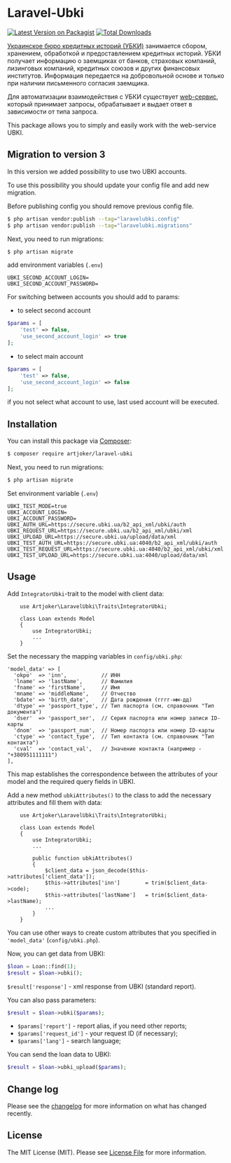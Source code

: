 # Laravel-Ubki

[![Latest Version on Packagist][ico-version]][link-packagist]
[![Total Downloads][ico-downloads]][link-downloads]

[Украинское бюро кредитных историй (УБКИ)][link-ubki] занимается сбором, хранением, обработкой и предоставлением кредитных историй. УБКИ получает информацию о заемщиках от банков, страховых компаний, лизинговых компаний, кредитных союзов и других финансовых институтов. Информация передается на добровольной основе и только при наличии письменного согласия заемщика.

Для автоматизации взаимодействия с УБКИ существует [web-сервис][link-ubki-api], который принимает запросы, обрабатывает и выдает ответ в зависимости от типа запроса. 

This package allows you to simply and easily work with the web-service UBKI.

## Migration to version 3
In this version we added possibility to use two UBKI accounts.

To use this possibility you should update your config file and add new migration.

Before publishing config you should remove previous config file.
``` bash
$ php artisan vendor:publish --tag="laravelubki.config"
$ php artisan vendor:publish --tag="laravelubki.migrations"
```

Next, you need to run migrations:
```bash
$ php artisan migrate
```

add environment variables (`.env`)
```
UBKI_SECOND_ACCOUNT_LOGIN=
UBKI_SECOND_ACCOUNT_PASSWORD=
```

For switching between accounts you should add to params:
 - to select second account 
```php
$params = [
    'test' => false,
    'use_second_account_login' => true
];
```

 - to select main account 
```php
$params = [
    'test' => false,
    'use_second_account_login' => false
];
```

if you not select what account to use, last used account will be executed. 

## Installation

You can install this package via [Composer](http://getcomposer.org/): 

``` bash
$ composer require artjoker/laravel-ubki
```
Next, you need to run migrations:
```bash
$ php artisan migrate
```

Set environment variable (`.env`)
```
UBKI_TEST_MODE=true
UBKI_ACCOUNT_LOGIN=
UBKI_ACCOUNT_PASSWORD=
UBKI_AUTH_URL=https://secure.ubki.ua/b2_api_xml/ubki/auth
UBKI_REQUEST_URL=https://secure.ubki.ua/b2_api_xml/ubki/xml
UBKI_UPLOAD_URL=https://secure.ubki.ua/upload/data/xml
UBKI_TEST_AUTH_URL=https://secure.ubki.ua:4040/b2_api_xml/ubki/auth
UBKI_TEST_REQUEST_URL=https://secure.ubki.ua:4040/b2_api_xml/ubki/xml
UBKI_TEST_UPLOAD_URL=https://secure.ubki.ua:4040/upload/data/xml
```
## Usage
Add `IntegratorUbki`-trait to the model with client data:
```
    use Artjoker\LaravelUbki\Traits\IntegratorUbki;

    class Loan extends Model
    {
        use IntegratorUbki;
        ...
    }
```

Set the necessary the mapping variables in `config/ubki.php`:

```
'model_data' => [
  'okpo'  => 'inn',           // ИНН
  'lname' => 'lastName',      // Фамилия
  'fname' => 'firstName',     // Имя
  'mname' => 'middleName',    // Отчество
  'bdate' => 'birth_date',    // Дата рождения (гггг-мм-дд)
  'dtype' => 'passport_type', // Тип паспорта (см. справочник "Тип документа")
  'dser'  => 'passport_ser',  // Серия паспорта или номер записи ID-карты
  'dnom'  => 'passport_num',  // Номер паспорта или номер ID-карты
  'ctype' => 'contact_type',  // Тип контакта (см. справочник "Тип контакта")
  'cval'  => 'contact_val',   // Значение контакта (например - "+380951111111")
],
```
This map establishes the correspondence between the attributes of your model and the required query fields in UBKI.

Add a new method `ubkiAttributes()` to the class to add the necessary attributes and fill them with data:

```
    use Artjoker\LaravelUbki\Traits\IntegratorUbki;

    class Loan extends Model
    {
        use IntegratorUbki;
        ...
        
        public function ubkiAttributes()
        {
            $client_data = json_decode($this->attributes['client_data']);
            $this->attributes['inn']        = trim($client_data->code); 
            $this->attributes['lastName']   = trim($client_data->lastName); 
            ...
        }
    }
```
You can use other ways to create custom attributes that you specified in `'model_data'` (`config/ubki.php`).

Now, you can get data from UBKI:
```php
$loan = Loan::find(1); 
$result = $loan->ubki();
```
`$result['response']` - xml response from UBKI (standard report).

You can also pass parameters:
```php
$result = $loan->ubki($params);
```
- `$params['report']` - report alias, if you need other reports; 
- `$params['request_id']` - your request ID (if necessary);
- `$params['lang']` - search language;

You can send the loan data to UBKI:
```php
$result = $loan->ubki_upload($params);
```

## Change log

Please see the [changelog](changelog.md) for more information on what has changed recently.

## License

The MIT License (MIT). Please see [License File](LICENSE.md) for more information.

[ico-version]: https://img.shields.io/packagist/v/artjoker/laravel-ubki.svg?style=flat-square
[ico-downloads]: https://img.shields.io/packagist/dt/artjoker/laravel-ubki.svg?style=flat-square

[link-packagist]: https://packagist.org/packages/artjoker/laravel-ubki
[link-downloads]: https://packagist.org/packages/artjoker/laravel-ubki
[link-ubki]: https://www.ubki.ua/
[link-ubki-api]: https://sites.google.com/ubki.ua/doc/%D0%BE%D0%B1%D1%89%D0%B8%D0%B5-%D0%BF%D1%80%D0%B8%D0%BD%D1%86%D0%B8%D0%BF%D1%8B-%D0%B2%D0%B7%D0%B0%D0%B8%D0%BC%D0%BE%D0%B4%D0%B5%D0%B9%D1%81%D1%82%D0%B2%D0%B8%D1%8F

